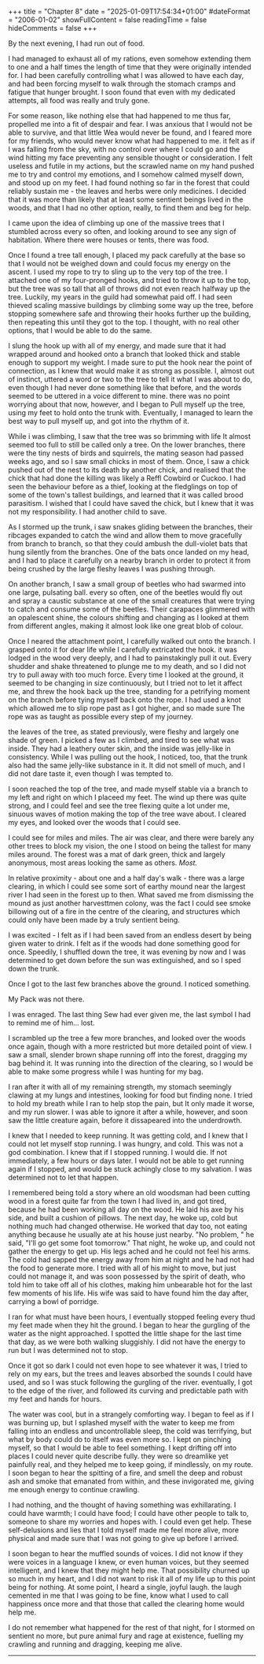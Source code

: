 +++
title = "Chapter 8"
date = "2025-01-09T17:54:34+01:00"
#dateFormat = "2006-01-02" 
showFullContent = false
readingTime = false
hideComments = false
+++

By the next evening, I had run out of food.

I had managed to exhaust all of my rations, even somehow extending them to one and a half times the length of time that they were originally intended for. I had been carefully controlling what I was allowed to have each day, and had been forcing myself to walk through the stomach cramps and fatigue that hunger brought. I soon found that even with my dedicated attempts, all food was really and truly gone.

For some reason, like nothing else that had happened to me thus far, propelled me into a fit of despair and fear. I was anxious that I would not be able to survive, and that little Wea would never be found, and I feared more for my friends, who would never know what had happened to me. it felt as if I was falling from the sky, with no control over where I could go and the wind hitting my face preventing any sensible thought or consideration. I felt useless and futile in my actions, but the scrawled name on my hand pushed me to try and control my emotions, and I somehow calmed myself down, and stood up on my feet. I had found nothing so far in the forest that could reliably sustain me - the leaves and herbs were only medicines. I decided that it was more than  likely that at least some sentient beings lived in the woods, and that I had no other option, really, to find them and beg for help.

I came upon the idea of climbing up one of the massive trees that I stumbled across every so often, and looking around to see any sign of habitation. Where there were houses or tents, there was food.

Once I found a tree tall enough, I placed my pack carefully at the base so that I would not  be weighed down and could focus my energy on the ascent. I used my rope to try to sling up to the very top of the tree. I attached one of my four-pronged hooks, and tried to throw it up to the top, but the tree was so tall that all of throws did not even reach halfway up the tree. Luckily, my years in the guild had somewhat paid off. I had seen thieved scaling massive buildings by climbing some way up the tree, before stopping somewhere safe and throwing their hooks further up the building, then repeating this until they got to the top. I thought, with no real other options, that I would be able to do the same.

I slung the hook up with all of my energy, and made sure that it had wrapped around and hooked onto a branch that looked thick and stable enough to support my weight. I made sure to put the hook near the point of connection, as I knew that would make it as strong as possible. I, almost out of instinct, uttered a word or two to the tree to tell it what I was about to do, even though I had never done something like that before, and the words seemed to be uttered in a voice different to mine. there was no point worrying about that now, however, and I began to Pull myself up the tree, using my feet to hold onto the trunk with. Eventually, I managed to learn the best way to pull myself up, and got into the rhythm of it.

While i was climbing, I saw that the tree was so brimming with life It almost seemed too full to still be called only a tree. On the lower branches, there were the tiny nests of birds and squirrels, the mating season had passed weeks ago, and so I saw small chicks in most of them. Once, I saw a chick pushed out of the nest to its death by another chick, and realised that the chick that had done the killing was likely a Reffl Cowbird or Cuckoo. I had seen the behaviour before as a thief, looking at the fledglings on top of some of the town's tallest buildings, and learned that it was called brood parasitism. I wished that I could have saved the chick, but I knew that it was not my responsibility. I had another child to save.

As I stormed up the trunk, i saw snakes gliding between the branches, their ribcages expanded to catch the wind and allow them to move gracefully from branch to branch, so that they could ambush the dull-violet bats that hung silently from the branches. One of the bats once landed on my head, and I had to place it carefully on a nearby branch in order to protect it from being crushed by the large fleshy leaves I was pushing through.

On another branch, I saw a small group of beetles who had swarmed into one large, pulsating ball. every so often, one of the beetles would fly out and spray a caustic substance at one of the small creatures that were trying to catch and consume some of the beetles. Their carapaces glimmered with an opalescent shine, the colours shifting and changing as I looked at them from different angles, making it almost look like one great blob of colour.

Once I neared the attachment point, I carefully walked out onto the branch. I grasped onto it for dear life while I carefully extricated the hook. it was lodged in the wood very deeply, and I had to painstakingly pull it out. Every shudder and shake threatened to plunge me to my death, and so I did not try to pull away with too much force. Every time I looked at the ground, it seemed to be changing in size continuously, but I tried not to let it affect me, and threw the hook back up the tree, standing for a petrifying moment on the branch before tying myself back onto the rope. I had used a knot which allowed me to slip rope past as I got higher, and so made sure The rope was as taught as possible every step of my journey.

the leaves of the tree, as stated previously, were fleshy and largely one shade of green. I picked a few as I climbed, and tired to see what was inside. They had a leathery outer skin, and the inside was jelly-like in consistency. While I was pulling out the hook, I noticed, too, that the trunk also had the same jelly-like substance in it. It did not smell of much, and I did not dare taste it, even though I was tempted to.

I soon reached the top of the tree, and made myself stable via a branch to my left and right on which I placeed my feet. The wind up there was quite strong, and I could feel and see the tree flexing quite a lot under me, sinuous waves of motion making the top of the tree wave about. I cleared my eyes, and looked over the woods that I could see.

I could see for miles and miles. The air was clear, and there were barely any other trees to block my vision, the one I stood on being the tallest for many miles around. The forest was a mat of dark green, thick and largely anonymous, most areas looking the same as others.
*Most.*

In relative proximity - about one and a half day's walk - there was a large clearing, in which I could see some sort of earthy mound near the largest river I had seen in the forest up to then. What saved me from dismissing the mound as just another harvesttmen colony, was the fact I could see smoke billowing out of a fire in the centre of the clearing, and structures which could only have been made by a truly sentient being. 

I was excited - I felt as if I had been saved from an endless desert by being given water to drink. I felt as if the woods had done something good for once. 
Speedily, I shuffled down the tree, it was evening by now and I was determined to get down before the sun was extinguished, and so I sped down the trunk.

Once I got to the last few branches above the ground. I noticed something.

My Pack was not there.

I was enraged. The last thing Sew had ever given me, the last symbol I had to remind me of him... lost.

I scrambled up the tree a few more branches, and looked over the woods once again, though with a more restricted but more detailed point of view.
I saw a small, slender brown shape running off into the forest, dragging my bag behind it. It was running into the direction of the clearing, so I would be able to make some progress while I was hunting for my bag.

I ran after it with all of my remaining strength, my stomach seemingly clawing at my lungs and intestines, looking for food but finding none. I tried to hold my breath while I ran to help stop the pain, but It only made it worse, and my run slower. I was able to ignore it after a while, however, and soon saw the little creature again, before it dissapeared into the underdrowth.

I knew that I needed to keep running. It was getting cold, and I knew that I could not let myself stop running. I was hungry, and cold. This was not a god combination. I knew that if I stopped running. I would die. If not immediately, a few hours or days later. I would not be able to get running again if I stopped, and would be stuck achingly close to my salvation. I was determined not to let that happen.

I remembered being told a story where an old woodsman had been cutting wood in a forest quite far from the town I had lived in, and got tired, because he had been working all day on the wood. He laid his axe by his side, and built a cushion of pillows. The next day, he woke up, cold but nothing much had changed otherwise. He worked that day too, not eating anything because he usually ate at his house just nearby. "No problem, " he said, "I'll go get some foot tomorrow." That night, he woke up, and could not gather the energy to get up. His legs ached and he could not feel his arms. The cold had sapped the energy away from him at night and he had not had the food to generate more. I tried with all of his might to move, but just could not manage it, and was soon possessed by the spirit of death, who told him to take off all of his clothes, making him unbearable hot for the last few moments of his life. His wife was said to have found him the day after, carrying a bowl of porridge.

I ran for what must have been hours, I eventually stopped feeling every thud my feet made when they hit the ground. I began to hear the gurgling of the water as the night approached. I spotted the little shape for the last time that day, as we were both walking sluggishly. I did not have the energy to run but I was determined not to stop.

Once it got so dark I could not even hope to see whatever it was, I tried to rely on my ears, but the trees and leaves absorbed the sounds I could have used, and so I was stuck following the gurgling of the river. eventually, I got to the edge of the river, and followed its curving and predictable path with my feet and hands for hours.

The water was cool, but in a strangely comforting way. I began to feel as if I was burning up, but I splashed myself with the water to keep me from falling into an endless and uncontrollable sleep, the cold was terrifying, but what by body could do to itself was even more so. I kept on pinching myself, so that I would be able to feel something. I kept drifting off into places I could never quite describe fully. they were so dreamlike yet painfully real, and they helped me to keep going, if mindlessly, on my route. I soon began to hear the spitting of a fire, and smell the deep and robust ash and smoke that emanated from within, and these invigorated me, giving me enough energy to continue crawling.

I had nothing, and the thought of having something was exhillarating. I could have warmth; I could have food; I could have other people to talk to, someone to share my worries and hopes with. I could even get help. These self-delusions and lies that I told myself made me feel more alive, more physical and made sure that I was not going to give up before I arrived.

I soon began to hear the muffled sounds of voices. I did not know if they were voices in a language I knew, or even human voices, but they seemed intelligent, and I knew that they might help me. That possibility churned up so much in my heart, and I did not want to risk it all of my life up to this point being for nothing. At some point, I heard a single, joyful laugh. the laugh cemented in me that I was going to be fine, know what I used to call happiness once more and that those that called the clearing home would help me.

I do not remember what happened for the rest of that night, for I stormed on sentient no more, but pure animal fury and rage at existence, fuelling my crawling and running and dragging, keeping me alive.

---
